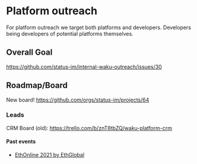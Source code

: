 # Platform outreach

For platform outreach we target both platforms and developers.
Developers being developers of potential platforms themselves.

## Overall Goal

https://github.com/status-im/internal-waku-outreach/issues/30

## Roadmap/Board

New board! https://github.com/orgs/status-im/projects/64

### Leads

CRM Board (old): https://trello.com/b/znT8tbZQ/waku-platform-crm

#### Past events

- [EthOnline 2021 by EthGlobal](https://notes.status.im/A86Ad8qCSheT3pe40n9cFw?view)